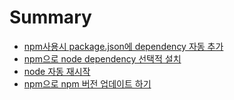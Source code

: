 # Summary

* [npm사용시 package.json에 dependency 자동 추가](README.md)
* [npm으로 node dependency 선택적 설치](npm-dependency-c120-d0dd-c801-c124-ce58.md)
* [node 자동 재시작](node-c790-b3d9-c7ac-c2dc-c791.md)
* [npm으로 npm 버전 업데이트 하기](npmc73c-b85c-npm-bc84-c804-c5c5-b370-c774-d2b8-d558-ae30.md)

